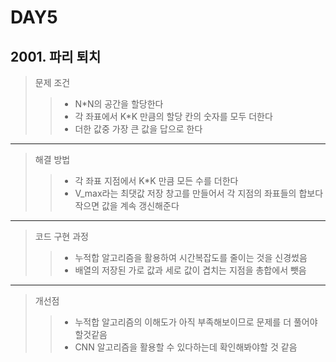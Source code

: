 # DAY5

## 2001. 파리 퇴치

> 문제 조건
>> - N*N의 공간을 할당한다
>> - 각 좌표에서 K*K 만큼의 할당 칸의 숫자를 모두 더한다
>> - 더한 값중 가장 큰 값을 답으로 한다
-------------------------------------------------------
> 해결 방법
>> - 각 좌표 지점에서 K*K 만큼 모든 수를 더한다
>> - V_max라는 최댓값 저장 창고를 만들어서 각 지점의 좌표들의 합보다 작으면 값을 계속 갱신해준다
---------------------------------------------------------
> 코드 구현 과정
>> - 누적합 알고리즘을 활용하여 시간복잡도를 줄이는 것을 신경썼음
>> - 배열의 저장된 가로 값과 세로 값이 겹치는 지점을 총합에서 뺏음
----------------------------------------------------------
> 개선점
>> - 누적합 알고리즘의 이해도가 아직 부족해보이므로 문제를 더 풀어야 할것같음
>> - CNN 알고리즘을 활용할 수 있다하는데 확인해봐야할 것 같음
